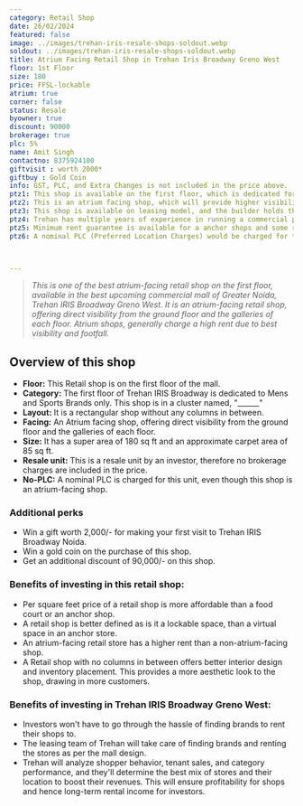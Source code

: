 ```yaml
---
category: Retail Shop
date: 26/02/2024
featured: false
image: ../images/trehan-iris-resale-shops-soldout.webp
soldout: ../images/trehan-iris-resale-shops-soldout.webp
title: Atrium Facing Retail Shop in Trehan Iris Broadway Greno West
floor: 1st Floor
size: 180
price: FFSL-lockable
atrium: true
corner: false
status: Resale
byowner: true
discount: 90000
brokerage: true
plc: 5%
name: Amit Singh
contactno: 8375924100
giftvisit : worth 2000*
giftbuy : Gold Coin
info: GST, PLC, and Extra Changes is not included in the price above.
ptz1: This shop is available on the first floor, which is dedicated for Mens and Sports retail stores only. The cluster of shops on the first floor is known as _______.
ptz2: This is an atrium facing shop, which will provide higher visibility and footfall. Therefore, a higher rental income from this shops can be expected.
ptz3: This shop is available on leasing model, and the builder holds the leasing rights for all the shops in the mall. This shop is not available for personal use.
ptz4: Trehan has multiple years of experience in running a commercial project on lease model, so the investors can be assured of rental yield from their shop for a long period of time.
ptz5: Minimum rent guarantee is available for a anchor shops and some retail shops.
ptz6: A nominal PLC (Preferred Location Charges) would be charged for this shop even though the shop is atrium facing and right in front of the escalator.



---
```

> _This is one of the best atrium-facing retail shop on the first floor, available in the best upcoming commercial mall of Greater Noida, Trehan IRIS Broadway Greno West. It is an atrium-facing retail shop, offering direct visibility from the ground floor and the galleries of each floor. Atrium shops, generally charge a high rent due to best visibility and footfall._

## Overview of this shop
* **Floor:** This Retail shop is on the first floor of the mall.
* **Category:** The first floor of Trehan IRIS Broadway is dedicated to Mens and Sports Brands only. This shop is in a cluster named, "______"
* **Layout:** It is a rectangular shop without any columns in between.
* **Facing:** An Atrium facing shop, offering direct visibility from the ground floor and the galleries of each floor.
* **Size:** It has a super area of 180 sq ft and an approximate carpet area of 85 sq ft.
* **Resale unit:** This is a resale unit by an investor, therefore no brokerage charges are included in the price.
* **No-PLC:** A nominal PLC is charged for this unit, even though this shop is an atrium-facing shop.

### Additional perks
* Win a gift worth 2,000/- for making your first visit to Trehan IRIS Broadway Noida.
* Win a gold coin on the purchase of this shop.
* Get an additional discount of 90,000/- on this shop.

### Benefits of investing in this retail shop:
* Per square feet price of a retail shop is more affordable than a food court or an anchor shop.
* A retail shop is better defined as is it a lockable space, than a virtual space in an anchor store.
* An atrium-facing retail store has a higher rent than a non-atrium-facing shop.
* A Retail shop with no columns in between offers better interior design and inventory placement. This provides a more aesthetic look to the shop, drawing in more customers.

### Benefits of investing in Trehan IRIS Broadway Greno West:
* Investors won't have to go through the hassle of finding brands to rent their shops to.
* The leasing team of Trehan will take care of finding brands and renting the stores as per the mall design.
* Trehan will analyze shopper behavior, tenant sales, and category performance, and they'll determine the best mix of stores and their location to boost their revenues. This will ensure profitability for shops and hence long-term rental income for investors.

